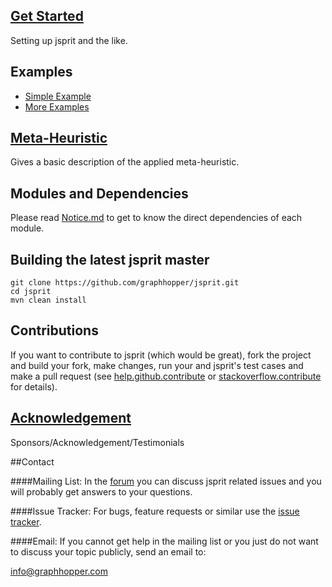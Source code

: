 ## [Get Started](https://github.com/jsprit/jsprit/wiki/Getting-Started)

Setting up jsprit and the like.

## Examples 

* [Simple Example](https://github.com/jsprit/jsprit/wiki/Simple-Example) 
* [More Examples](https://github.com/jsprit/jsprit/wiki/More-Examples)

## [Meta-Heuristic](https://github.com/jsprit/jsprit/wiki/Meta-Heuristic)

Gives a basic description of the applied meta-heuristic.

## Modules and Dependencies

Please read [Notice.md](https://github.com/graphhopper/jsprit/blob/master/NOTICE.md) to get to know the direct dependencies of each module.

## Building the latest jsprit master

```
git clone https://github.com/graphhopper/jsprit.git
cd jsprit
mvn clean install
```


## Contributions

If you want to contribute to jsprit (which would be great), fork the project and build your fork, make changes, run your and jsprit's test cases and make a pull request (see [help.github.contribute](https://help.github.com/articles/fork-a-repo) or [stackoverflow.contribute](http://stackoverflow.com/questions/4384776/how-do-i-contribute-to-others-code-in-github) for details).

## [Acknowledgement](https://github.com/jsprit/jsprit/wiki/Acknowledgement)

Sponsors/Acknowledgement/Testimonials

##Contact

####Mailing List: 
In the [forum](https://discuss.graphhopper.com/) you can discuss jsprit related issues and you will probably get answers to your questions.

####Issue Tracker:
For bugs, feature requests or similar use the [issue tracker](https://github.com/jsprit/jsprit/issues).

####Email: 
If you cannot get help in the mailing list or you just do not want to discuss your topic publicly, send an email to:

info@graphhopper.com
